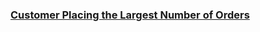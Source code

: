 ### [Customer Placing the Largest Number of Orders](https://leetcode.com/problems/customer-placing-the-largest-number-of-orders)

